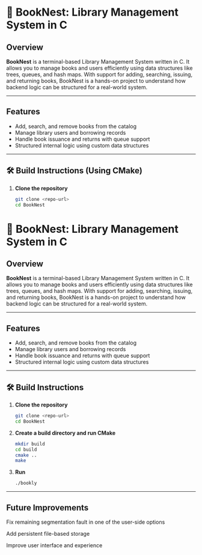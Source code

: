 # 📘 BookNest: Library Management System in C

## Overview

**BookNest** is a terminal-based Library Management System written in C. It allows you to manage books and users efficiently using data structures like trees, queues, and hash maps. With support for adding, searching, issuing, and returning books, BookNest is a hands-on project to understand how backend logic can be structured for a real-world system.

---

## Features

- Add, search, and remove books from the catalog
- Manage library users and borrowing records
- Handle book issuance and returns with queue support
- Structured internal logic using custom data structures

---

## 🛠️ Build Instructions (Using CMake)

1. **Clone the repository**

   ```bash
   git clone <repo-url>
   cd BookNest
   ```

# 📘 BookNest: Library Management System in C

## Overview

**BookNest** is a terminal-based Library Management System written in C. It allows you to manage books and users efficiently using data structures like trees, queues, and hash maps. With support for adding, searching, issuing, and returning books, BookNest is a hands-on project to understand how backend logic can be structured for a real-world system.

---

## Features

- Add, search, and remove books from the catalog
- Manage library users and borrowing records
- Handle book issuance and returns with queue support
- Structured internal logic using custom data structures

---

## 🛠️ Build Instructions

1. **Clone the repository**

   ```bash
   git clone <repo-url>
   cd BookNest

   ```

2. **Create a build directory and run CMake**

   ```bash
   mkdir build
   cd build
   cmake ..
   make

   ```

3. **Run**

   ```bash
   ./bookly
   ```

---

## Future Improvements

Fix remaining segmentation fault in one of the user-side options

Add persistent file-based storage

Improve user interface and experience

